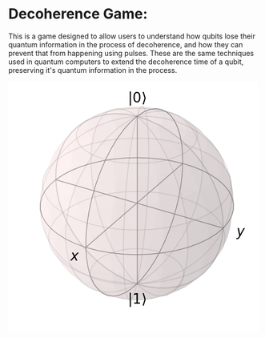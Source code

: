 # Decoherence Game: 
This is a game designed to allow users to understand how qubits lose their quantum information in the process of decoherence, and how they can prevent that from happening using pulses. These are the same techniques used in quantum computers to extend the decoherence time of a qubit, preserving it's quantum information in the process. 

![PlaceHolder](/assets/img/BlochSphere.png)

